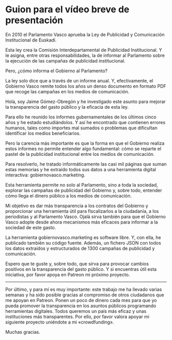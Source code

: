 # Guion para el vídeo breve de presentación

En 2010 el Parlamento Vasco aprueba la Ley de Publicidad y Comunicación Institucional de Euskadi.

Esta ley crea la Comisión Interdepartamental de Publicidad Institucional. Y le asigna, entre otras responsabilidades, la de informar al Parlamento sobre la ejecución de las campañas de publicidad institucional.

Pero, ¿cómo informa el Gobierno al Parlamento?

La ley solo dice que a través de un informe anual. Y, efectivamente, el Gobierno Vasco remite todos los años un denso documento en formato PDF que recoge las campañas en los medios de comunicación.

Hola, soy Jaime Gómez-Obregón y he investigado este asunto para mejorar la transparencia del gasto público y la eficacia de esta ley.

Para ello he reunido los informes gubernamentales de los últimos cinco años y he estado estudiándolos. Y así he encontrado que contienen errores humanos, tales como importes mal sumados o problemas que dificultan identificar los medios beneficiarios.

Pero la carencia más importante es que la forma en que el Gobierno realiza estos informes no permite entender algo fundamental: cómo se reparte el pastel de la publicidad institucional entre los medios de comunicación.

Para resolverlo, he tratado informáticamente las casi mil páginas que suman estas memorias y he extraído todos sus datos a una herramienta digital interactiva: gobiernovasco.marketing.

Esta herramienta permite no solo al Parlamento, sino a toda la sociedad, explorar las campañas de publicidad del Gobierno y, sobre todo, entender cómo llega el dinero público a los medios de comunicación.

Mi objetivo es dar más transparencia a los contratos del Gobierno y proporcionar una herramienta útil para fiscalizarlos a la ciudadanía, a los periodistas y al Parlamento Vasco. Ojalá sirva también para que el Gobierno Vasco adopte desde ahora mecanismos más eficaces para informar a la sociedad de este gasto.

La herramienta gobiernovasco.marketing es software libre. Y, con ella, he publicado también su código fuente. Además, un fichero JSON con todos los datos extraídos y estructurados de 1300 campañas de publicidad y comunicación.

Espero que te guste y, sobre todo, que sirva para provocar cambios positivos en la transparencia del gasto público. Y si encuentras útil esta iniciativa, por favor apoya en Patreon mi próximo proyecto.

---

Por último, y para mí es muy importante: este trabajo me ha llevado varias semanas y ha sido posible gracias al compromiso de otros ciudadanos que me apoyan en Patreon. Ponen un poco de dinero cada mes para que yo pueda promover la transparencia en los asuntos públicos programando herramientas digitales. Todos queremos un país más eficaz y unas instituciones más transparentes. Por ello, por favor valora apoyar mi siguiente proyecto uniéndote a mi «crowdfunding».

Muchas gracias.
